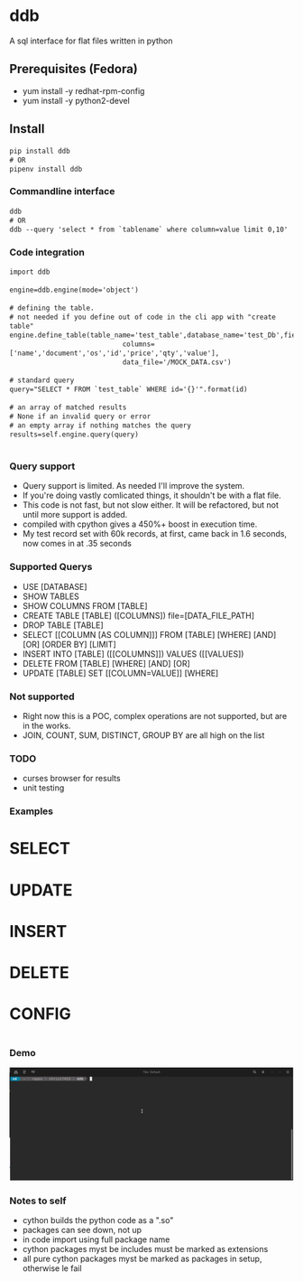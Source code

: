 # ddb
 A sql interface for flat files written in python 


## Prerequisites (Fedora)
- yum install -y redhat-rpm-config
- yum install -y python2-devel

## Install
```
pip install ddb
# OR
pipenv install ddb
```

### Commandline interface
```
ddb
# OR
ddb --query 'select * from `tablename` where column=value limit 0,10'
```

### Code integration
```
import ddb

engine=ddb.engine(mode='object')

# defining the table.
# not needed if you define out of code in the cli app with "create table"
engine.define_table(table_name='test_table',database_name='test_Db',field_delimiter=',',
                            columns=['name','document','os','id','price','qty','value'],
                            data_file='/MOCK_DATA.csv')

# standard query
query="SELECT * FROM `test_table` WHERE id='{}'".format(id)

# an array of matched results
# None if an invalid query or error
# an empty array if nothing matches the query
results=self.engine.query(query)


```


### Query support
- Query support is limited. As needed I'll improve the system.
- If you're doing vastly comlicated things, it shouldn't be with a flat file.
- This code is not fast, but not slow either. It will be refactored, but not until more support is added.
- compiled with cpython gives a 450%+ boost in execution time. 
- My test record set with 60k records, at first, came back in 1.6 seconds, now comes in at .35 seconds


### Supported Querys
- USE [DATABASE]
- SHOW TABLES
- SHOW COLUMNS FROM [TABLE]
- CREATE TABLE [TABLE] ([COLUMNS]) file=[DATA_FILE_PATH]
- DROP TABLE [TABLE]
- SELECT [[COLUMN [AS COLUMN]]] FROM [TABLE] [WHERE] [AND] [OR] [ORDER BY] [LIMIT]
- INSERT INTO [TABLE] ([[COLUMNS]]) VALUES ([[VALUES])
- DELETE FROM [TABLE] [WHERE] [AND] [OR]
- UPDATE [TABLE] SET [[COLUMN=VALUE]] [WHERE]


### Not supported
- Right now this is a POC, complex operations are not supported, but are in the works.
- JOIN, COUNT, SUM, DISTINCT, GROUP BY are all high on the list

### TODO
- curses browser for results
- unit testing

### Examples

# SELECT
# UPDATE
# INSERT
# DELETE
# CONFIG
```
```

### Demo
![Demo](https://raw.githubusercontent.com/chris17453/ddb/master/data/ddb-demo.gif)


### Notes to self
- cython builds the python code as a ".so"
- packages can see down, not up
- in code import using full package name
- cython packages myst be includes must be marked as extensions
- all pure cython packages myst be marked as packages in setup, otherwise le fail